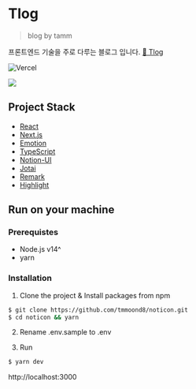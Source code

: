 # Tlog

> blog by tamm  


프론트엔드 기술을 주로 다루는 블로그 입니다.  [🔗 Tlog](https://noticon.tammolo.com)  

![Vercel](https://therealsujitk-vercel-badge.vercel.app/?app=tlog-2h7jdsbwa-tmmoond8)

![](https://user-images.githubusercontent.com/11402468/138289042-0b669714-a8e8-42e5-923c-7d0988669ac0.png)

## Project Stack

- [React](https://reactjs.org/)
- [Next.js](https://nextjs.org/)
- [Emotion](https://emotion.sh/)
- [TypeScript](https://www.typescriptlang.org/)
- [Notion-UI](https://github.com/tmmoond8/notion-ui)
- [Jotai](https://jotai.pmnd.rs/)
- [Remark](https://remark.js.org/)
- [Highlight](https://highlightjs.org/)

## Run on your machine  

### Prerequistes  

- Node.js v14^
- yarn

### Installation

1. Clone the project & Install packages from npm

```bash
$ git clone https://github.com/tmmoond8/noticon.git
$ cd noticon && yarn
```

2. Rename .env.sample to .env

3. Run

```bash
$ yarn dev
```

http://localhost:3000